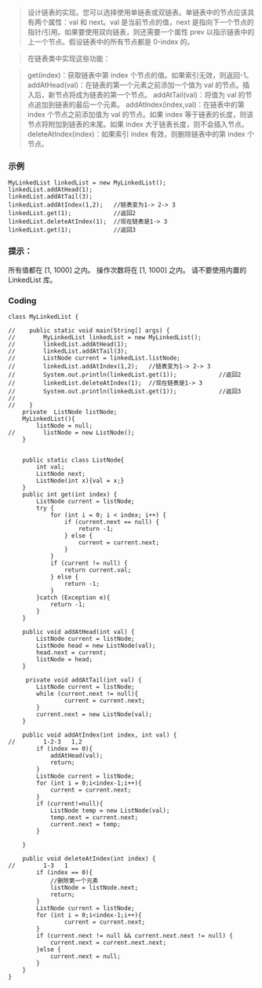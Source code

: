 >设计链表的实现。您可以选择使用单链表或双链表。单链表中的节点应该具有两个属性：val 和 next。val 是当前节点的值，next 是指向下一个节点的指针/引用。如果要使用双向链表，则还需要一个属性 prev 以指示链表中的上一个节点。假设链表中的所有节点都是 0-index 的。

>在链表类中实现这些功能：

>get(index)：获取链表中第 index 个节点的值。如果索引无效，则返回-1。
addAtHead(val)：在链表的第一个元素之前添加一个值为 val 的节点。插入后，新节点将成为链表的第一个节点。
addAtTail(val)：将值为 val 的节点追加到链表的最后一个元素。
addAtIndex(index,val)：在链表中的第 index 个节点之前添加值为 val  的节点。如果 index 等于链表的长度，则该节点将附加到链表的末尾。如果 index 大于链表长度，则不会插入节点。
deleteAtIndex(index)：如果索引 index 有效，则删除链表中的第 index 个节点。

### 示例
```
MyLinkedList linkedList = new MyLinkedList();
linkedList.addAtHead(1);
linkedList.addAtTail(3);
linkedList.addAtIndex(1,2);   //链表变为1-> 2-> 3
linkedList.get(1);            //返回2
linkedList.deleteAtIndex(1);  //现在链表是1-> 3
linkedList.get(1);            //返回3
```

### 提示：

所有值都在 [1, 1000] 之内。
操作次数将在  [1, 1000] 之内。
请不要使用内置的 LinkedList 库。

### Coding

```
class MyLinkedList {

//    public static void main(String[] args) {
//        MyLinkedList linkedList = new MyLinkedList();
//        linkedList.addAtHead(1);
//        linkedList.addAtTail(3);
//        ListNode current = linkedList.listNode;
//        linkedList.addAtIndex(1,2);   //链表变为1-> 2-> 3
//        System.out.println(linkedList.get(1));            //返回2
//        linkedList.deleteAtIndex(1);  //现在链表是1-> 3
//        System.out.println(linkedList.get(1));            //返回3
//
//    }
    private  ListNode listNode;
    MyLinkedList(){
        listNode = null;
//        listNode = new ListNode();
    }


    public static class ListNode{
        int val;
        ListNode next;
        ListNode(int x){val = x;}
    }
    public int get(int index) {
        ListNode current = listNode;
        try {
            for (int i = 0; i < index; i++) {
                if (current.next == null) {
                    return -1;
                } else {
                    current = current.next;
                }
            }
            if (current != null) {
                return current.val;
            } else {
                return -1;
            }
        }catch (Exception e){
            return -1;
        }
    }
    
    public void addAtHead(int val) {
        ListNode current = listNode;
        ListNode head = new ListNode(val);
        head.next = current;
        listNode = head;
    }
    
     private void addAtTail(int val) {
        ListNode current = listNode;
        while (current.next != null){
                current = current.next;
        }
        current.next = new ListNode(val);
    }

    public void addAtIndex(int index, int val) {
//        1-2-3   1,2
        if (index == 0){
            addAtHead(val);
            return;
        }
        ListNode current = listNode;
        for (int i = 0;i<index-1;i++){
            current = current.next;
        }
        if (current!=null){
            ListNode temp = new ListNode(val);
            temp.next = current.next;
            current.next = temp;
        }

    }
    
    public void deleteAtIndex(int index) {
//        1-3   1
        if (index == 0){
            //删除第一个元素
            listNode = listNode.next;
            return;
        }
        ListNode current = listNode;
        for (int i = 0;i<index-1;i++){
                current = current.next;
        }
        if (current.next != null && current.next.next != null) {
            current.next = current.next.next;
        }else {
            current.next = null;
        }
    }
}
```